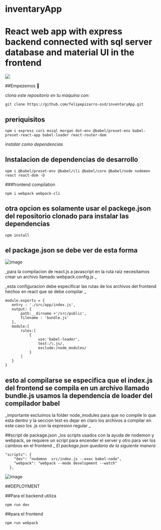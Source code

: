 # inventaryApp
# React web app with express backend connected with sql server database and material UI in the frontend

 
![](https://img.shields.io/badge/download-1K-brightgreen.svg)

##Empezemos 🚀

_clona este repositorio en tu maquina con:_

```
git clone https://github.com/felipepizarro-osd/inventaryApp.git
```
## preriquisitos 
```
npm i express cors mssql morgan dot-env @babel/preset-env babel-preset-react-app babel-loader react-router-dom 
```
_instalar como dependencias_

## Instalacion de dependencias de desarrollo
```
npm i @babel/preset-env @babel/cli @babel/core @babel/node nodemon react react-dom -D
```
###frontend compilation 
```
npm i webpack webpack-cli
```
## otra opcion es solamente usar el packege.json del repositorio clonado para instalar las dependencias
```
npm install 
```
## el package.json se debe ver de esta forma 
![image](https://user-images.githubusercontent.com/66143232/169660243-3fc88510-2480-4ff0-b763-5cf4e3b17bf7.png)

_para la compilacion de react.js a javascript en la ruta raiz necesitamos crear un archivo llamado webpack.config.js _

_esta configuracion debe especificar las rutas de los archivos del frontend hechos en react que se debe compilar _
 
 ```
 module.exports = { 
    entry : './src/app/index.js',
    output: {
        path:__dirname +'/src/public',
        filename : 'bundle.js'
    },
    module:{
        rules:[
            {
                use:'babel-loader',
                test:/\.js/,
                exclude:/node_modules/
            }
        ]
    }
}
 ```
 ## esto al compilarse se especifica que el index.js del frontend se compila en un archivo llamado bundle.js usamos la dependencia de loader del compilador babel 
 _importante excluimos la folder node_modules para que no compile lo que esta dentro y la seccion test es dejar en claro los archivos a compilar en este caso los .js con la expresion regular _
 
 ##script de package.json
_los scripts usados con la ayuda de nodemon y webpack, se requiere un script para encender el server y otro para ver los cambios en el frontend _
_El package.json quedaria de la siguiente manera_

```
"scripts": {
    "dev": "nodemon  src/index.js --exec babel-node",
    "webpack": "webpack --mode development --watch"
  },
```

![image](https://user-images.githubusercontent.com/66143232/169660695-52dd43ff-a390-4896-b11c-291c334bfa25.png)

##DEPLOYMENT

##Para el backend utiliza
```
npm run dev
```

##para el frontend
```
npm run webpack
```
